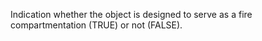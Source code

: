 ﻿Indication whether the object is designed to serve as a fire compartmentation (TRUE) or not (FALSE).
